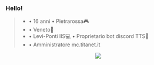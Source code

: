 ### Hello!
  >- • 16 anni                             • Pietrarossa🎮 
  >- • Veneto🍷                          
  >- • Levi-Ponti IIS💻                   • Proprietario bot discord TTS🤖 
  >- • Amministratore mc.titanet.it




<p align="center"><a href="https://github.com/anuraghazra/github-readme-stats"><img src="https://github-readme-stats.vercel.app/api?username=thomasz05&theme=tokyonight&count_private=true"></a></p>
